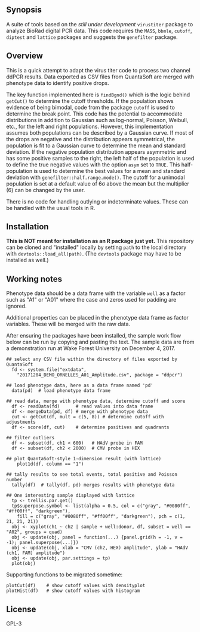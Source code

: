 ## Synopsis

A suite of tools based on the *still under development* `virustiter` package to analyze BioRad digital PCR data. This code requires the `MASS`, `bbmle`, `cutoff`, `diptest` and `lattice` packages and suggests the `genefilter` package. 

## Overview

This is a quick attempt to adapt the virus titer code to process two channel ddPCR results. Data exported as CSV files from QuantaSoft are merged with phenotype data to identify positive drops.

The key function implemented here is `findBgnd()` which is the logic behind `getCut()` to determine the cutoff thresholds. If the population shows evidence of being bimodal, code from the package `cutoff` is used to determine the break point. This code has the potential to accommodate distributions in addition to Gaussian such as log-normal, Poisson, Weibull, etc., for the left and right populations. However, this implementation assumes both populations can be described by a Gaussian curve. If most of the drops are negative and the distribution appears symmetrical, the population is fit to a Gaussian curve to determine the mean and standard deviation. If the negative population distribution appears asymmetric and has some positive samples to the right, the left half of the population is used to define the true negative values with the option `asym` set to `TRUE`. This half-population is used to determine the best values for a mean and standard deviation with `genefilter::half.range.mode()`. The cutoff for a unimodal population is set at a default value of 6&sigma; above the mean but the multiplier (6) can be changed by the user. 

There is no code for handling outlying or indeterminate values. These can be handled with the usual tools in R. 

## Installation

**This is NOT meant for installation as an R package just yet.** This repository can be cloned and "installed" locally by setting `path` to the local directory with `devtools::load_all(path)`. (The `devtools` package may have to be installed as well.)

## Working notes

Phenotype data should be a data frame with the variable `well` as a factor such as "A1" or "A01" where the case and zeros used for padding are ignored.

Additional properties can be placed in the phenotype data frame as factor variables. These will be merged with the raw data. 

After ensuring the packages have been installed, the sample work flow below can be run by copying and pasting the text. The sample data are from a demonstration run at Wake Forest University on December 4, 2017.  

```
## select any CSV file within the directory of files exported by QuantaSoft
  fd <- system.file("extdata",
    "20171204_DEMO_ORNELLES_A01_Amplitude.csv", package = "ddpcr")

## load phenotype data, here as a data frame named 'pd'
  data(pd)  # load phenotype data frame

## read data, merge with phenotype data, determine cutoff and score
  df <- readData(fd)      # read values into data frame
  df <- mergeData(pd, df) # merge with phenotype data
  cut <- getCut(df, mult = c(5, 8)) # determine cutoff with adjustments
  df <- score(df, cut)    # determine positives and quadrants

## filter outliers
  df <- subset(df, ch1 < 600)   # HAdV probe in FAM
  df <- subset(df, ch2 < 2000)  # CMV probe in HEX

## plot QuantaSoft-style 1-dimension result (with lattice)
	plot1d(df, column == "1")

## tally results to see total events, total positive and Poisson number
  tally(df)  # tally(df, pd) merges results with phenotype data

## One interesting sample displayed with lattice
  tp <- trellis.par.get()
  tp$superpose.symbol <- list(alpha = 0.5, col = c("gray", "#0080ff", "#ff00ff", "darkgreen"),
    fill = c("gray", "#0080ff", "#ff00ff", "darkgreen"), pch = c(1, 21, 21, 21))
  obj <- xyplot(ch1 ~ ch2 | sample + well:donor, df, subset = well == "A02", groups = quad)
  obj <- update(obj, panel = function(...) {panel.grid(h = -1, v = -1); panel.superpose(...)})
  obj <- update(obj, xlab = "CMV (ch2, HEX) amplitude", ylab = "HAdV (ch1, FAM) amplitude")
  obj <- update(obj, par.settings = tp)
  plot(obj)
```
Supporting functions to be migrated sometime:
```
plotCut(df)    # show cutoff values with densityplot 
plotHist(df)   # show cutoff values with histogram
```  
## License

GPL-3
